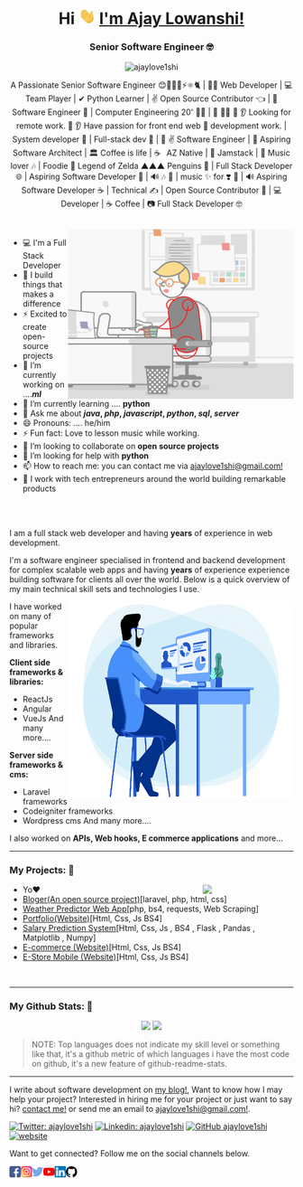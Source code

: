 <h1 align="center">
	Hi 
	<img src="https://raw.githubusercontent.com/ajaylove1shi/ajaylove1shi/main/hi.gif" width="30px">
	<a href="//ajaylove1shi.com"> I'm Ajay Lowanshi! </a> 
</h1>

<h3 align="center">Senior Software Engineer 🤓 </h3>

<p align="center"> 
	<img src='https://komarev.com/ghpvc/?username=ajaylove1shi' alt='ajaylove1shi'/>
</p>

<p align="center">
	A Passionate Senior Software Engineer 😊👨🏻‍💻⚡⚛️🐈 | 👨‍💻 Web Developer | 💻 Team Player | ✔ Python Learner | ✌ Open Source Contributor 👈 | 🧐 Software Engineer 🤘 |  Computer Engineering 20' 👨‍🎓 | 👊 👨‍💻 👀 👂 Looking for remote work. 👀 👂 Have passion for front end web 🌠 development work. | System developer 🤖 | Full-stack dev 🚀 | 🎉 ✌️ Software Engineer | 🚀 Aspiring Software Architect | 🏛 Coffee is life | ☕️⠀AZ Native | 🌵 Jamstack | 🥑 Music lover 🎶 | Foodie 🍜 Legend of Zelda ▲▲▲ Penguins 🐧 | Full Stack Developer 🌐 | Aspiring Software Developer 👾 | 🔊  🎶 🐨 |  music ✨ for ❣️ 🤖 |  🔊 Aspiring Software Developer ☕ | Technical ✍ | Open Source Contributor 🖤 | 💻 Developer | ☕️ Coffee |  📷 Full Stack Developer 🤓
</p>

<br>

<img align="right" width="400" height="300" alt="GIF" src="https://raw.githubusercontent.com/ajaylove1shi/ajaylove1shi/main/working.gif" />

- 💻 I'm a Full Stack Developer
- 🔭 I build things that makes a difference
- ⚡ Excited to create open-source projects
- 🔭 I’m currently working on ....***ml***
- 🌱 I’m currently learning .... **python**
- 💬 Ask me about ***java*, *php*, *javascript*, *python*, *sql*, *server***
- 😄 Pronouns: .... he/him
- ⚡ Fun fact: Love to lesson music while working.
- 👯 I’m looking to collaborate on **open source projects**
- 🤔 I’m looking for help with  **python**
- 📫 How to reach me: you can contact me via [ajaylove1shi@gmail.com!](mailto:ajaylove1shi@gmail.com)
- 💜 I work with tech entrepreneurs around the world building remarkable products

<br>
<br>

I am a full stack web developer and having **years**  of experience in web development.

I'm a software engineer specialised in frontend and backend development for complex scalable web apps and having **years** of experience experience building software for clients all over the world. Below is a quick overview of my main technical skill sets and technologies I use.

<img align="right" width="400" height="350" alt="GIF" src="https://raw.githubusercontent.com/ajaylove1shi/ajaylove1shi/main/banner.gif" />

I have worked on many of popular frameworks and libraries.

**Client side frameworks & libraries:**
- ReactJs
- Angular
- VueJs And many more....

**Server side frameworks & cms:**
- Laravel frameworks
- Codeigniter frameworks
- Wordpress cms And many more....

I also worked on **APIs, Web hooks, E commerce applications** and more...
<br>
<hr/>


### My Projects: 🖤
<img align="right" src="https://raw.githubusercontent.com/ajaylove1shi/ajaylove1shi/main/dev.gif" width="32%"/>

- Yo❤️
- [Bloger(An open source project)](https://github.com/)[laravel, php, html, css]
- [Weather Predictor Web App](https://github.com/)[php, bs4, requests, Web Scraping]
- [Portfolio(Website)](https://github.com)[Html, Css, Js BS4]
- [Salary Prediction System](https://github.com/)[Html, Css, Js , BS4 , Flask , Pandas , Matplotlib , Numpy]
- [E-commerce (Website)](https://github.com)[Html, Css, Js BS4]
- [E-Store Mobile (Website)](https://github.com)[Html, Css, Js BS4]
<br>
<hr/>


### My Github Stats: 🖤
<p align="center"> 
	<img  height="150" src="https://github-readme-stats.vercel.app/api?username=ajaylove1shi&show_icons=true&hide_border=true">	
	<img height="150" src="https://github-readme-stats.vercel.app/api/top-langs/?username=anuraghazra&layout=compact"/>
</p>

>NOTE: Top languages does not indicate my skill level or something like that, it's a github metric of which languages i have the most code on github, it's a new feature of github-readme-stats.

<hr/>


I write about software development on [my blog!](https://www.ajaylove1shi.com), Want to know how I may help your project? Interested in hiring me for your project or just want to say hi? [contact me!](https://www.ajaylove1shi.com/contact-me) or send me an email to [ajaylove1shi@gmail.com!](mailto:ajaylove1shi@gmail.com).

[![Twitter: ajaylove1shi](https://img.shields.io/twitter/follow/ajaylove1shi?style=social)](https://twitter.com/ajaylove1shi)
[![Linkedin: ajaylove1shi](https://img.shields.io/badge/-ajaylove1shi-blue?style=flat-square&logo=Linkedin&logoColor=white&link=https://www.linkedin.com/in/ajaylove1shi/)](https://www.linkedin.com/in/ajaylove1shi/)
[![GitHub ajaylove1shi](https://img.shields.io/github/followers/ajaylove1shi?label=follow&style=social)](https://github.com/ajaylove1shi)
[![website](https://img.shields.io/badge/Blog-ajaylove1shi.com-2648ff?style=flat-square&logo=google-chrome)](https://www.ajaylove1shi.com)

Want to get connected? Follow me on the social channels below.

<p>
<a href="https://www.facebook.com/ajaylove1shi">
	<img align="left" alt="Ajay's Facebook" width="20px" src="https://raw.githubusercontent.com/ajaylove1shi/ajaylove1shi/main/fb.svg" />
</a>
<a href="https://www.instagram.com/ajaylove1shi/">
	<img align="left" alt="Ajay's Instagram" width="20px" src="https://raw.githubusercontent.com/ajaylove1shi/ajaylove1shi/main/insta.svg" />
</a>
<a href="https://twitter.com/ajaylove1shi">
	<img align="left" alt="Ajay's Twitter" width="20px" src="https://raw.githubusercontent.com/ajaylove1shi/ajaylove1shi/main/twitter.svg" />
</a>
<a href="https://www.youtube.com/channel/ajaylove1shi">
	<img align="left" alt="Ajay's Youtube" width="20px" src="https://raw.githubusercontent.com/ajaylove1shi/ajaylove1shi/main/youtube.svg" />
</a>
<a href="https://www.linkedin.com/in/ajaylove1shi">
	<img align="left" alt="Ajay's Linkdein" width="20px" src="https://raw.githubusercontent.com/ajaylove1shi/ajaylove1shi/main/linkedin.svg" /> 
</a>
<a href="https://github.com/ajaylove1shi">
	<img align="left" alt="Ajay's Github" width="20px" src="https://raw.githubusercontent.com/ajaylove1shi/ajaylove1shi/main/github.svg" />
</a>
</p>

<br>

<!--
**ajaylove1shi/ajaylove1shi** is a ✨ _special_ ✨ repository because its `README.md` (this file) appears on your GitHub profile.
[![Website Badge](https://img.shields.io/badge/-crumet-47CCCC?style=flat&logo=Google-Chrome&logoColor=white&link=https://jaylove1nshi)](https://jaylove1nshi.com)
[![Linkedin Badge](https://img.shields.io/badge/-ajaylove1shi-blue?style=flat&logo=Linkedin&logoColor=white&link=https://www.linkedin.com/in/ajaylove1shi/)](https://www.linkedin.com/in/ajaylove1shi/)
[![Twitter Badge](https://img.shields.io/badge/-@ajaylove1shi-1ca0f1?style=flat&labelColor=1ca0f1&logo=twitter&logoColor=white&link=https://twitter.com/ajaylove1shi)](https://twitter.com/ajaylove1shi)
[![Instagram Badge](https://img.shields.io/badge/-@ajaylove1shi-purple?style=flat&logo=instagram&logoColor=white&link=https://instagram.com/ajaylove1shi/)](https://instagram.com/ajaylove1shi)
[![Gmail Badge](https://img.shields.io/badge/-ajaylove1shi-c14438?style=flat&logo=Gmail&logoColor=white&link=mailto:ajaylove1shi@gmail.com)](mailto:ajaylove1shi@gmail.com)

Here are some ideas to get you started:

- 🔭 I’m currently working on ...
- 🌱 I’m currently learning ...
- 👯 I’m looking to collaborate on ...
- 🤔 I’m looking for help with ...
- 💬 Ask me about ...
- 📫 How to reach me: ...
- 😄 Pronouns: ...
- ⚡ Fun fact: ...
-->
